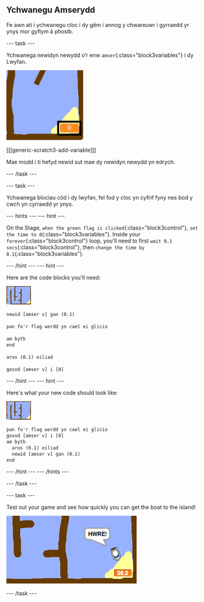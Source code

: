 ## Ychwanegu Amserydd

Fe awn ati i ychwanegu cloc i dy gêm i annog y chwareuwr i gyrraedd yr ynys mor gyflym â phosib.

\--- task \---

Ychwanega newidyn newydd o’r enw `amser`{:class="block3variables"} i dy Lwyfan.

![sgrinlun](images/boat-variable-annotated.png)

[[[generic-scratch3-add-variable]]]

Mae modd i ti hefyd newid sut mae dy newidyn newydd yn edrych.

\--- /task \---

\--- task \---

Ychwanega blociau côd i dy lwyfan, fel fod y cloc yn cyfrif fyny nes bod y cwch yn cyrraedd yr ynys.

\--- hints \--- \--- hint \---

On the Stage, `when the green flag is clicked`{:class="block3control"}, `set the time to 0`{:class="block3variables"}. Inside your `forever`{:class="block3control"} loop, you'll need to first `wait 0.1 secs`{:class="block3control"}, then `change the time by 0.1`{:class="block3variables"}.

\--- /hint \--- \--- hint \---

Here are the code blocks you'll need:

![stage](images/stage.png)

```blocks3
newid [amser v] gan (0.1)

pan fo'r flag werdd yn cael ei glicio

am byth
end

aros (0.1) eiliad

gosod [amser v] i [0]
```

\--- /hint \--- \--- hint \---

Here's what your new code should look like:

![stage](images/stage.png)

```blocks3
pan fo'r flag werdd yn cael ei glicio
gosod [amser v] i [0]
am byth 
  aros (0.1) eiliad
  newid [amser v] gan (0.1)
end
```

\--- /hint \--- \--- /hints \---

\--- /task \---

\--- task \---

Test out your game and see how quickly you can get the boat to the island!

![screenshot](images/boat-variable-test.png)

\--- /task \---